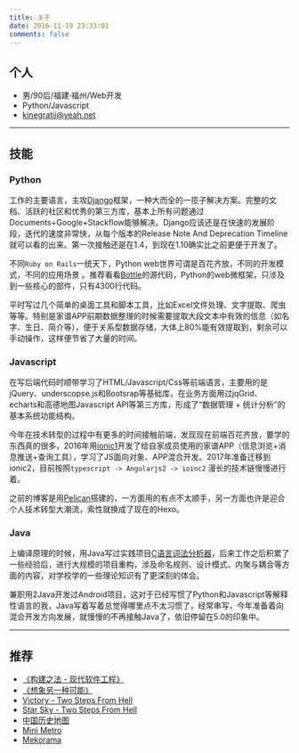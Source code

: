 ```yaml
---
title: 关于
date: 2016-11-19 23:33:01
comments: false
---
```


##  个人

- 男/90后/福建·福州/Web开发
- Python/Javascript
- kinegratii@yeah.net

---

## 技能

### Python

工作的主要语言，主攻[Django](https://www.djangoproject.com/)框架，一种大而全的一揽子解决方案。完整的文档、活跃的社区和优秀的第三方库，基本上所有问题通过Documents+Google+Stackflow能够解决。Django应该还是在快速的发展阶段，迭代的速度非常快，从每个版本的Release Note And Deprecation Timeline就可以看的出来。第一次接触还是在1.4，到现在1.10确实比之前更便于开发了。

不同`Ruby on Rails`一统天下，Python web世界可谓是百花齐放，不同的开发模式，不同的应用场景 。推荐看看[Bottle](http://www.bottlepy.org/docs/dev/)的源代码，Python的web微框架，只涉及到一些核心的部件，只有4300行代码。

平时写过几个简单的桌面工具和脚本工具，比如Excel文件处理、文字提取、爬虫等等。特别是家谱APP前期数据整理的时候需要提取大段文本中有效的信息（如名字、生日、简介等），便于关系型数据存储，大体上80%能有效提取到，剩余可以手动操作，这样便节省了大量的时间。

### Javascript

在写后端代码时顺带学习了HTML/Javascript/Css等前端语言，主要用的是jQuery、underscopse.js和Bootsrap等基础库，在业务方面用过jqGrid、echarts和高德地图Javascript API等第三方库，形成了“数据管理 + 统计分析”的基本系统功能结构。

今年在技术转型的过程中有更多的时间接触前端，发现现在前端百花齐放，要学的东西真的很多，2016年用[ionic1](http://ionicframework.com/)开发了给自家成员使用的家谱APP（信息浏览+消息推送+查询工具），学习了JS面向对象、APP混合开发。2017年准备迁移到ionic2，目前按照`typescript -> Angularjs2 -> ioinc2` 漫长的技术链慢慢进行着。

之前的博客是用[Pelican](https://getpelican.com)搭建的，一方面用的有点不太顺手，另一方面也许是迎合个人技术转型大潮流，索性就换成了现在的Hexo。

### Java

上编译原理的时候，用Java写过实践项目[C语言词法分析器](https://www.oschina.net/p/lexer)，后来工作之后积累了一些经验后，进行大规模的项目重构，涉及命名规则、设计模式、内聚与耦合等方面的内容，对学校学的一些理论知识有了更深刻的体会。

兼职用2Java开发过Android项目，这对于已经写惯了Python和Javascript等解释性语言的我，Java写着写着总觉得哪里点不太习惯了，经常串写，今年准备着向混合开发方向发展，就慢慢的不再接触Java了，依旧停留在5.0的印象中。

---

## 推荐

- [《构建之法 - 现代软件工程》](https://book.douban.com/subject/25965995/)
- [《想象另一种可能》](https://book.douban.com/subject/26614057/)
- [Victory - Two Steps From Hell](http://music.163.com/m/song?id=31654455)
- [Star Sky - Two Steps From Hell](http://music.163.com/m/song?id=31654479)
- [中国历史地图](http://www.bilibili.com/video/av3652382/)
- [Mini Metro](http://dinopoloclub.com/minimetro/)
- [Mekorama](http://www.mekorama.com/)
